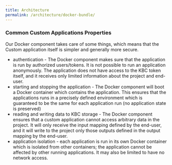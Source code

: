 ```yaml
---
title: Architecture
permalink: /architecture/docker-bundle/
---
```


### Common Custom Applications Properties
Our Docker component takes care of some things, which means that the Custom application itself is simpler and generally more secure.

- authentication - The Docker component makes sure that the application is run by authorized users/tokens. It is not possible to run an application anonymously. The application does not have access to the KBC token itself, and it receives only limited information about the project and end-user.
- starting and stopping the application - The Docker component will boot a Docker container which contains the application. This ensures that the applications runs in a precisely defined environment which is guaranteed to be the same for each application run (no application state is preserved)
- reading and writing data to KBC storage - The Docker component ensures that a custom application cannot access arbitrary data in the project. It will only receive the input mapping defined by the end-user, and it will write to the project only those outputs defined in the output mapping by the end-user. 
- application isolation - each application is run in its own Docker container which is isolated from other containers; the application cannot be affected by other running applications. It may also be limited to have no network access.
